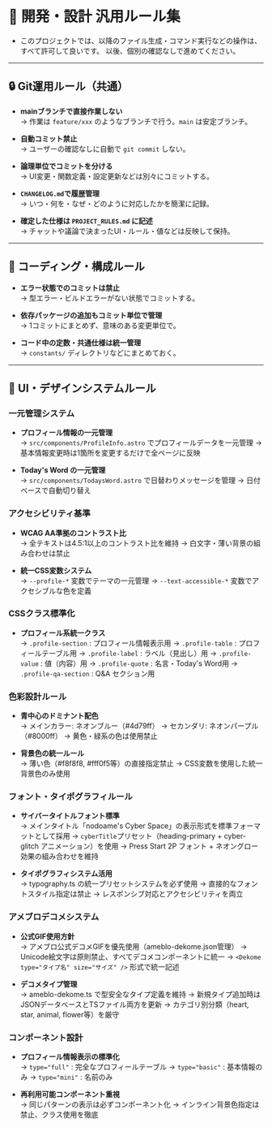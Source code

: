 # 📘 開発・設計 汎用ルール集

- このプロジェクトでは、以降のファイル生成・コマンド実行などの操作は、すべて許可して良いです。
以後、個別の確認なしで進めてください。


---

## 🔒 Git運用ルール（共通）

- **mainブランチで直接作業しない**  
  → 作業は `feature/xxx` のようなブランチで行う。`main` は安定ブランチ。

- **自動コミット禁止**  
  → ユーザーの確認なしに自動で `git commit` しない。

- **論理単位でコミットを分ける**  
  → UI変更・関数定義・設定更新などは別々にコミットする。

- **`CHANGELOG.md`で履歴管理**  
  → いつ・何を・なぜ・どのように対応したかを簡潔に記録。

- **確定した仕様は `PROJECT_RULES.md` に記述**  
  → チャットや議論で決まったUI・ルール・値などは反映して保持。

---

## 📁 コーディング・構成ルール

- **エラー状態でのコミットは禁止**  
  → 型エラー・ビルドエラーがない状態でコミットする。

- **依存パッケージの追加もコミット単位で管理**  
  → 1コミットにまとめず、意味のある変更単位で。

- **コード中の定数・共通仕様は統一管理**  
  → `constants/` ディレクトリなどにまとめておく。

---

## 🎨 UI・デザインシステムルール

### 一元管理システム
- **プロフィール情報の一元管理**  
  → `src/components/ProfileInfo.astro` でプロフィールデータを一元管理
  → 基本情報変更時は1箇所を変更するだけで全ページに反映

- **Today's Word の一元管理**  
  → `src/components/TodaysWord.astro` で日替わりメッセージを管理
  → 日付ベースで自動切り替え

### アクセシビリティ基準
- **WCAG AA準拠のコントラスト比**  
  → 全テキストは4.5:1以上のコントラスト比を維持
  → 白文字・薄い背景の組み合わせは禁止

- **統一CSS変数システム**  
  → `--profile-*` 変数でテーマの一元管理
  → `--text-accessible-*` 変数でアクセシブルな色を定義

### CSSクラス標準化
- **プロフィール系統一クラス**  
  → `.profile-section` : プロフィール情報表示用
  → `.profile-table` : プロフィールテーブル用
  → `.profile-label` : ラベル（見出し）用
  → `.profile-value` : 値（内容）用
  → `.profile-quote` : 名言・Today's Word用
  → `.profile-qa-section` : Q&A セクション用

### 色彩設計ルール
- **青中心のドミナント配色**  
  → メインカラー: ネオンブルー（#4d79ff）
  → セカンダリ: ネオンパープル（#8000ff）
  → 黄色・緑系の色は使用禁止

- **背景色の統一ルール**  
  → 薄い色（#f8f8f8, #fff0f5等）の直接指定禁止
  → CSS変数を使用した統一背景色のみ使用

### フォント・タイポグラフィルール
- **サイバータイトルフォント標準**  
  → メインタイトル「nodoame's Cyber Space」の表示形式を標準フォーマットとして採用
  → `cyberTitle`プリセット（heading-primary + cyber-glitch アニメーション）を使用
  → Press Start 2P フォント + ネオングロー効果の組み合わせを維持

- **タイポグラフィシステム活用**  
  → typography.ts の統一プリセットシステムを必ず使用
  → 直接的なフォントスタイル指定は禁止
  → レスポンシブ対応とアクセシビリティを両立

### アメブロデコメシステム
- **公式GIF使用方針**  
  → アメブロ公式デコメGIFを優先使用（ameblo-dekome.json管理）
  → Unicode絵文字は原則禁止、すべてデコメコンポーネントに統一
  → `<Dekome type="タイプ名" size="サイズ" />` 形式で統一記述

- **デコメタイプ管理**  
  → ameblo-dekome.ts で型安全なタイプ定義を維持
  → 新規タイプ追加時はJSONデータベースとTSファイル両方を更新
  → カテゴリ別分類（heart, star, animal, flower等）を厳守

### コンポーネント設計
- **プロフィール情報表示の標準化**  
  → `type="full"` : 完全なプロフィールテーブル
  → `type="basic"` : 基本情報のみ
  → `type="mini"` : 名前のみ

- **再利用可能コンポーネント重視**  
  → 同じパターンの表示は必ずコンポーネント化
  → インライン背景色指定は禁止、クラス使用を徹底